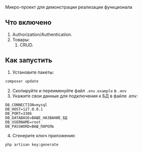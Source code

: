 Микро-проект для демонстрации реализации функционала

## Что включено

1) Authorization/Authentication.
2) Товары:
    1) CRUD.

## Как запустить

1) Установите пакеты:

```bash
composer update
```

2) Скопируйте и переименуйте файл `.env.example` в `.env`
3) Укажите свои данные для подключения к БД в файле .env:

```.env
DB_CONNECTION=mysql
DB_HOST=127.0.0.1
DB_PORT=3306
DB_DATABASE=ВАШЕ_НАЗВАНИЕ_БД
DB_USERNAME=root
DB_PASSWORD=ВАШ_ПАРОЛЬ
```
4) Сгенерите ключ приложения:

```bash
php artisan key:generate
```
